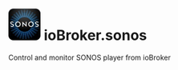 ![Logo](admin/sonos.png)
ioBroker.sonos
==============

Control and monitor SONOS player from ioBroker
